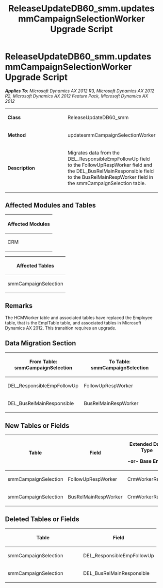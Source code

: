 ﻿---
title: ReleaseUpdateDB60_smm.updatesmmCampaignSelectionWorker Upgrade Script
TOCTitle: ReleaseUpdateDB60_smm.updatesmmCampaignSelectionWorker Upgrade Script
ms:assetid: 4cf3f76e-b64f-3148-e6e1-09de638c86db
ms:mtpsurl: https://msdn.microsoft.com/en-us/library/JJ685425(v=AX.60)
ms:contentKeyID: 49708130
ms.date: 05/18/2015
mtps_version: v=AX.60
---

# ReleaseUpdateDB60\_smm.updatesmmCampaignSelectionWorker Upgrade Script 


_**Applies To:** Microsoft Dynamics AX 2012 R3, Microsoft Dynamics AX 2012 R2, Microsoft Dynamics AX 2012 Feature Pack, Microsoft Dynamics AX 2012_

<table>
<colgroup>
<col style="width: 50%" />
<col style="width: 50%" />
</colgroup>
<tbody>
<tr class="odd">
<td><p><strong>Class</strong></p></td>
<td><p>ReleaseUpdateDB60_smm</p></td>
</tr>
<tr class="even">
<td><p><strong>Method</strong></p></td>
<td><p>updatesmmCampaignSelectionWorker</p></td>
</tr>
<tr class="odd">
<td><p><strong>Description</strong></p></td>
<td><p>Migrates data from the DEL_ResponsibleEmpFollowUp field to the FollowUpRespWorker field and the DEL_BusRelMainResponsible field to the BusRelMainRespWorker field in the smmCampaignSelection table.</p></td>
</tr>
</tbody>
</table>


## Affected Modules and Tables

<table>
<colgroup>
<col style="width: 100%" />
</colgroup>
<thead>
<tr class="header">
<th><p>Affected Modules</p></th>
</tr>
</thead>
<tbody>
<tr class="odd">
<td><p>CRM</p></td>
</tr>
</tbody>
</table>


<table>
<colgroup>
<col style="width: 100%" />
</colgroup>
<thead>
<tr class="header">
<th><p>Affected Tables</p></th>
</tr>
</thead>
<tbody>
<tr class="odd">
<td><p>smmCampaignSelection</p></td>
</tr>
</tbody>
</table>


## Remarks

The HCMWorker table and associated tables have replaced the Employee table, that is the EmplTable table, and associated tables in Microsoft Dynamics AX 2012. This transition requires an upgrade.

## Data Migration Section

<table>
<colgroup>
<col style="width: 50%" />
<col style="width: 50%" />
</colgroup>
<thead>
<tr class="header">
<th><p>From Table: smmCampaignSelection</p></th>
<th><p>To Table: smmCampaignSelection</p></th>
</tr>
</thead>
<tbody>
<tr class="odd">
<td><p>DEL_ResponsibleEmpFollowUp</p></td>
<td><p>FollowUpRespWorker</p></td>
</tr>
<tr class="even">
<td><p>DEL_BusRelMainResponsible</p></td>
<td><p>BusRelMainRespWorker</p></td>
</tr>
</tbody>
</table>


## New Tables or Fields

<table>
<colgroup>
<col style="width: 33%" />
<col style="width: 33%" />
<col style="width: 33%" />
</colgroup>
<thead>
<tr class="header">
<th><p>Table</p></th>
<th><p>Field</p></th>
<th><p>Extended Data Type</p>
<p>-or- Base Enum</p></th>
</tr>
</thead>
<tbody>
<tr class="odd">
<td><p>smmCampaignSelection</p></td>
<td><p>FollowUpRespWorker</p></td>
<td><p>CrmWorkerRecId</p></td>
</tr>
<tr class="even">
<td><p>smmCampaignSelection</p></td>
<td><p>BusRelMainRespWorker</p></td>
<td><p>CrmWorkerRecId</p></td>
</tr>
</tbody>
</table>


## Deleted Tables or Fields

<table>
<colgroup>
<col style="width: 50%" />
<col style="width: 50%" />
</colgroup>
<thead>
<tr class="header">
<th><p>Table</p></th>
<th><p>Field</p></th>
</tr>
</thead>
<tbody>
<tr class="odd">
<td><p>smmCampaignSelection</p></td>
<td><p>DEL_ResponsibleEmpFollowUp</p></td>
</tr>
<tr class="even">
<td><p>smmCampaignSelection</p></td>
<td><p>DEL_BusRelMainResponsible</p></td>
</tr>
</tbody>
</table>

  


